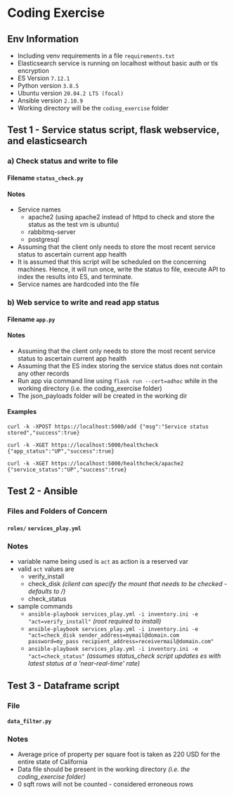 # Coding Exercise

## Env Information  
- Including venv requirements in a file `requirements.txt`
- Elasticsearch service is running on localhost without basic auth or tls encryption
- ES Version `7.12.1`  
- Python version `3.8.5`  
- Ubuntu version `20.04.2 LTS (focal)`  
- Ansible version `2.10.9`  
- Working directory will be the `coding_exercise` folder

## Test 1 - Service status script, flask webservice, and elasticsearch

### a) Check status and write to file

#### Filename `status_check.py`

#### Notes
- Service names
  - apache2 (using apache2 instead of httpd to check and store the status as the test vm is ubuntu)
  - rabbitmq-server
  - postgresql    
- Assuming that the client only needs to store the most recent service status to ascertain current app health
- It is assumed that this script will be scheduled on the concerning machines. Hence, it will run once, write the status to file, execute API to index the results into ES, and terminate.
- Service names are hardcoded into the file

### b) Web service to write and read app status
#### Filename `app.py`

#### Notes
- Assuming that the client only needs to store the most recent service status to ascertain current app health
- Assuming that the ES index storing the service status does not contain any other records  
- Run app via command line using `flask run --cert=adhoc` while in the working directory (i.e. the coding_exercise folder)  
- The json_payloads folder will be created in the working dir  

#### Examples

`curl -k -XPOST https://localhost:5000/add
{"msg":"Service status stored","success":true}`

`curl -k -XGET https://localhost:5000/healthcheck
{"app_status":"UP","success":true}`

`curl -k -XGET https://localhost:5000/healthcheck/apache2
{"service_status":"UP","success":true}`

## Test 2 - Ansible

### Files and Folders of Concern 
#### `roles/` `services_play.yml`

### Notes  

- variable name being used is `act` as action is a reserved var
- valid `act` values are
  - verify_install
  - check_disk _(client can specify the mount that needs to be checked - defaults to /)_
  - check_status
- sample commands
  - `ansible-playbook services_play.yml -i inventory.ini -e "act=verify_install"` _(root required to install)_  
  - `ansible-playbook services_play.yml -i inventory.ini -e "act=check_disk sender_address=mymail@domain.com password=my_pass recipient_address=receivermail@domain.com"`  
  - `ansible-playbook services_play.yml -i inventory.ini -e "act=check_status"` _(assumes status_check script updates es with latest status at a 'near-real-time' rate)_  


## Test 3 - Dataframe script


### File 
#### `data_filter.py`

### Notes
- Average price of property per square foot is taken as 220 USD for the entire state of California
- Data file should be present in the working directory _(i.e. the coding_exercise folder)_
- 0 sqft rows will not be counted - considered erroneous rows
